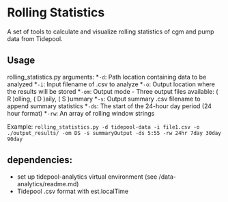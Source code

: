 # Rolling Statistics
A set of tools to calculate and visualize rolling statistics of cgm and pump data from Tidepool.

## Usage
rolling_statistics.py arguments:
*`-d`: Path location containing data to be analyzed
*`-i`:  Input filename of .csv to analyze
*`-o`: Output location where the results will be stored
*`-om`: Output mode - Three output files available: ( R )olling, ( D )aily, ( S )ummary
*`-s`: Output summary .csv filename to append summary statistics
*`-ds`: The start of the 24-hour day period (24 hour format)
*`-rw`: An array of rolling window strings

Example:
`rolling_statistics.py -d tidepool-data -i file1.csv -o ./output_results/ -om DS -s summaryOutput -ds 5:55 -rw 24hr 7day 30day 90day`

## dependencies:
* set up tidepool-analytics virtual environment (see /data-analytics/readme.md)
* Tidepool .csv format with est.localTime
